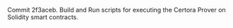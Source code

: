 Commit 2f3aceb.                    Build and Run scripts for executing the Certora Prover on Solidity smart contracts.
